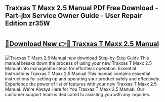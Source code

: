 ## Traxxas T Maxx 2.5 Manual PDf Free Download - Part-jbx Service Owner Guide - User Repair Edition zr35W

# <h2><a href="http://cf25317.oget.top/?id=Traxxas+T+Maxx+2.5+Manual">🔗Download New 👉🔴 Traxxas T Maxx 2.5 Manual</a></h2>

[![Traxxas T Maxx 2.5 Manual new download](https://i.imgur.com/5g1atiW.png)](http://cf25317.oget.top/?id=Traxxas+T+Maxx+2.5+Manual)
Step-by-Step Guide This manual breaks down the process of using your new Traxxas T Maxx 2.5 Manual into manageable steps for effortless operation. Essential Instructions Traxxas T Maxx 2.5 Manual This manual contains essential instructions for setting up and operating your product safely and effectively. Experience the power of list of features with your new Traxxas T Maxx 2.5 Manual. We're Always Here for You Traxxas T Maxx 2.5 Manual. Our customer support team is dedicated to assisting you with any inquiries.
